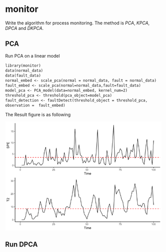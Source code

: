 # monitor
Write the algorithm for process monitoring. The method is *PCA*, *KPCA*, *DPCA* and *DKPCA*. 

## PCA
Run PCA on a linear model
```
library(monitor)
data(normal_data)
data(fault_data)
normal_embed <- scale_pca(normal = normal_data, fault = normal_data)
fault_embed <- scale_pca(normal=normal_data,fault=fault_data)
model_pca <- PCA_model(data=normal_embed, kernel_num=2)
threshold_pca <- threshold(pca_object=model_pca)
fault_detection <- faultDetect(threshold_object = threshold_pca, observation =  fault_embed)
```
The Result figure is as following

![PCA monitoring](/figure/PCA.png)

## Run DPCA

